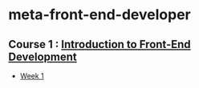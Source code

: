 # meta-front-end-developer

## Course 1 : [Introduction to Front-End Development](https://www.coursera.org/learn/introduction-to-front-end-development)

- [Week 1]()

